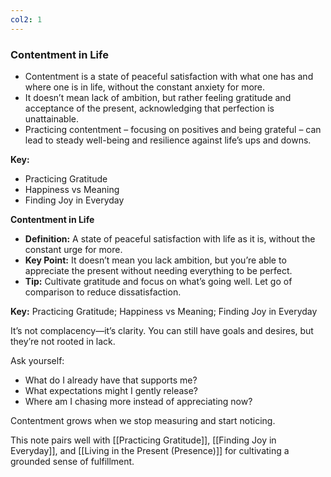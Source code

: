 ```yaml
---
col2: 1
---
```

### Contentment in Life

- Contentment is a state of peaceful satisfaction with what one has and where one is in life, without the constant anxiety for more.
- It doesn’t mean lack of ambition, but rather feeling gratitude and acceptance of the present, acknowledging that perfection is unattainable.
- Practicing contentment – focusing on positives and being grateful – can lead to steady well-being and resilience against life’s ups and downs.

**Key:**
- Practicing Gratitude
- Happiness vs Meaning
- Finding Joy in Everyday

**Contentment in Life**

- **Definition:** A state of peaceful satisfaction with life as it is, without the constant urge for more.
- **Key Point:** It doesn’t mean you lack ambition, but you’re able to appreciate the present without needing everything to be perfect.
- **Tip:** Cultivate gratitude and focus on what’s going well. Let go of comparison to reduce dissatisfaction.

**Key:** Practicing Gratitude; Happiness vs Meaning; Finding Joy in Everyday


It’s not complacency—it’s clarity. You can still have goals and desires, but they’re not rooted in lack.

Ask yourself:
- What do I already have that supports me?
- What expectations might I gently release?
- Where am I chasing more instead of appreciating now?

Contentment grows when we stop measuring and start noticing.

This note pairs well with [[Practicing Gratitude]], [[Finding Joy in Everyday]], and [[Living in the Present (Presence)]] for cultivating a grounded sense of fulfillment.